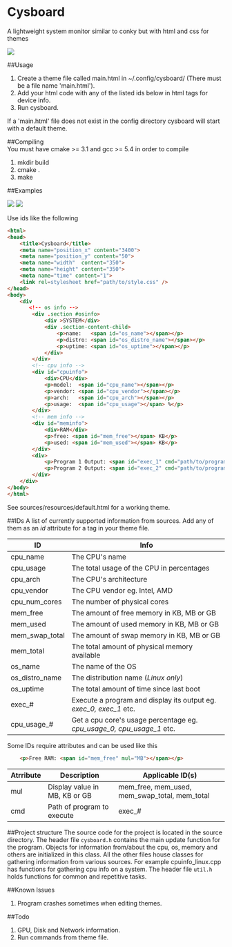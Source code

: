 Cysboard 
=========
A lightweight system monitor similar to conky but with html and css for themes

<img src="https://travis-ci.org/mike168m/Cysboard.svg?branch=master"/>

##Usage
1. Create a theme file called main.html in ~/.config/cysboard/ (There must be a file name 'main.html').
2. Add your html code with any of the listed ids below in html tags for device info.
3. Run cysboard.

If a 'main.html' file does not exist in the config directory cysboard will start with a default theme.

##Compiling  
You must have cmake >= 3.1 and gcc >= 5.4 in order to compile

1. mkdir build
2. cmake .
3. make


##Examples
<div align=left>
<img src="https://cloud.githubusercontent.com/assets/3809183/22354353/94b1d4e2-e3ea-11e6-813a-84a20845e275.gif" />
<img src="https://cloud.githubusercontent.com/assets/3809183/22608057/621360be-ea20-11e6-971b-89bdce1599e8.png" />
</div>

Use ids like the following 

```html
<html>
<head>
    <title>Cysboard</title>
    <meta name="position_x" content="3400">
    <meta name="position_y" content="50">
    <meta name="width"  content="350">
    <meta name="height" content="350">
    <meta name="time" content="1">
    <link rel=stylesheet href="path/to/style.css" />
</head>
<body>
    <div
       <!-- os info -->
        <div .section #osinfo>
            <div >SYSTEM</div>
            <div .section-content-child>
                <p>name:   <span id="os_name"></span></p>
                <p>distro: <span id="os_distro_name"></span></p>
                <p>uptime: <span id="os_uptime"></span></p>
            </div>
        </div>
        <!-- cpu info -->
        <div id="cpuinfo">
            <div>CPU</div>
            <p>model:  <span id="cpu_name"></span></p>
            <p>vendor: <span id="cpu_vendor"></span></p>
            <p>arch:   <span id="cpu_arch"></span></p>
            <p>usage:  <span id="cpu_usage"></span> %</p>
        </div>
        <!-- mem info -->
        <div id="meminfo">
            <div>RAM</div>
            <p>free: <span id="mem_free"></span> KB</p>
            <p>used: <span id="mem_used"></span> KB</p>
        </div>
        <div>
            <p>Program 1 Output: <span id="exec_1" cmd="path/to/program"></span></p>
            <p>Program 2 Output: <span id="exec_2" cmd="path/to/program"></span></p>	    	
        </div>
    </div>
</body>
</html>
```
See sources/resources/default.html for a working theme.

##IDs
A list of currently supported information from sources. Add any of
them as an *id* attribute for a tag in your theme file.

ID             | Info
-------------- | -----------------
cpu_name       | The CPU's name                                 
cpu_usage      | The total usage of the CPU in percentages      
cpu_arch       | The CPU's architecture                         
cpu_vendor     | The CPU vendor eg. Intel, AMD                  
cpu_num_cores  | The number of physical cores                
mem_free       | The amount of free memory in KB, MB or GB                
mem_used       | The amount of used memory in KB, MB or GB                
mem_swap_total | The amount of swap memory in KB, MB or GB                
mem_total      | The total amount of physical memory available
os_name        | The name of the OS        
os_distro_name | The distribution name (*Linux only*)       
os_uptime      | The total amount of time since last boot
exec_#         | Execute a program and display its output eg. *exec_0, exec_1* etc.
cpu_usage_#    | Get a cpu core's usage percentage eg. *cpu_usage_0, cpu_usage_1* etc.

Some IDs require attributes and can be used like this

```html
	<p>Free RAM: <span id="mem_free" mul="MB"></span></p>
```

Atrribute       | Description                       | Applicable ID(s)
----------------| --------------------------------- | ---------------------------------------------
mul             | Display value in MB, KB or GB     | mem_free, mem_used, mem_swap_total, mem_total
cmd             | Path of program to execute        | exec_#

##Project structure
The source code for the project is located in the source directory.
The header file `cysboard.h` contains the main update function for the program. 
Objects for information from/about the cpu, os, memory and others are initialized in this class. 
All the other files house classes for gathering information from various sources. For example cpuinfo_linux.cpp has functions for gathering cpu info on a system. The header file `util.h` holds functions for common and repetitive tasks. 

##Known Issues
1. Program crashes sometimes when editing themes.

##Todo
1. GPU, Disk and Network information.
2. Run commands from theme file.

